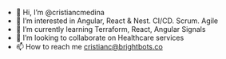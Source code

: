 - 👋 Hi, I’m @cristiancmedina
- 👀 I’m interested in Angular, React & Nest. CI/CD. Scrum. Agile
- 🌱 I’m currently learning Terraform, React, Angular Signals
- 💞️ I’m looking to collaborate on Healthcare services
- 📫 How to reach me cristianc@brightbots.co

<!---
cristiancmedina/cristiancmedina is a ✨ special ✨ repository because its `README.md` (this file) appears on your GitHub profile.
You can click the Preview link to take a look at your changes.
--->
